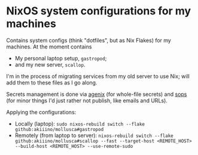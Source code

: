 # NixOS system configurations for my machines

Contains system configs (think "dotfiles", but as Nix Flakes) for my machines. At the moment contains

- My personal laptop setup, `gastropod`;
- and my new server, `scallop`.

I'm in the process of migrating services from my old server to use Nix; will add them to these files as I go along.

Secrets management is done via [agenix](https://github.com/ryantm/agenix) (for whole-file secrets) and [sops](https://github.com/mozilla/sops) (for minor things I'd just rather not publish, like emails and URLs).

Applying the configurations:

- Locally (laptop): ```sudo nixos-rebuild switch --flake github:akiiino/mollusca#gastropod```
- Remotely (from laptop to server): ```nixos-rebuild switch --flake github:akiiino/mollusca#scallop --fast --target-host <REMOTE_HOST> --build-host <REMOTE_HOST> --use-remote-sudo```
